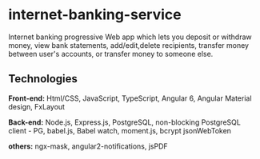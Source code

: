 # internet-banking-service

Internet banking progressive Web app which lets you deposit or withdraw money, view bank statements, add/edit,delete recipients, transfer money between user's accounts, or transfer money to someone else.

## Technologies

**Front-end:** Html/CSS, JavaScript, TypeScript, Angular 6, Angular Material design, FxLayout

**Back-end:** Node.js, Express.js, PostgreSQL, non-blocking PostgreSQL client - PG, babel.js, Babel watch, moment.js, bcrypt jsonWebToken

**others:** ngx-mask, angular2-notifications, jsPDF
